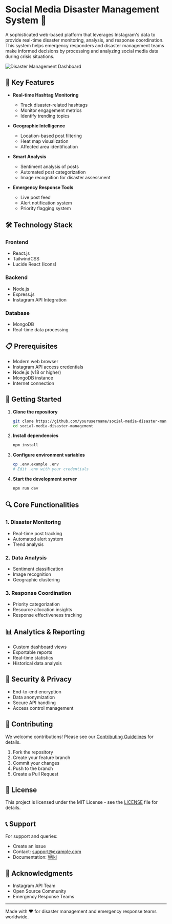 # Social Media Disaster Management System 🚨

A sophisticated web-based platform that leverages Instagram's data to provide real-time disaster monitoring, analysis, and response coordination. This system helps emergency responders and disaster management teams make informed decisions by processing and analyzing social media data during crisis situations.

![Disaster Management Dashboard](https://images.unsplash.com/photo-1544027993-37dbfe43562a?auto=format&fit=crop&q=80&w=1200)

## 🎯 Key Features

- **Real-time Hashtag Monitoring**
  - Track disaster-related hashtags
  - Monitor engagement metrics
  - Identify trending topics

- **Geographic Intelligence**
  - Location-based post filtering
  - Heat map visualization
  - Affected area identification

- **Smart Analysis**
  - Sentiment analysis of posts
  - Automated post categorization
  - Image recognition for disaster assessment

- **Emergency Response Tools**
  - Live post feed
  - Alert notification system
  - Priority flagging system

## 🛠️ Technology Stack

### Frontend
- React.js
- TailwindCSS
- Lucide React (Icons)

### Backend
- Node.js
- Express.js
- Instagram API Integration

### Database
- MongoDB
- Real-time data processing

## 📋 Prerequisites

- Modern web browser
- Instagram API access credentials
- Node.js (v18 or higher)
- MongoDB instance
- Internet connection

## 🚀 Getting Started

1. **Clone the repository**
   ```bash
   git clone https://github.com/yourusername/social-media-disaster-management.git
   cd social-media-disaster-management
   ```

2. **Install dependencies**
   ```bash
   npm install
   ```

3. **Configure environment variables**
   ```bash
   cp .env.example .env
   # Edit .env with your credentials
   ```

4. **Start the development server**
   ```bash
   npm run dev
   ```

## 🔍 Core Functionalities

### 1. Disaster Monitoring
- Real-time post tracking
- Automated alert system
- Trend analysis

### 2. Data Analysis
- Sentiment classification
- Image recognition
- Geographic clustering

### 3. Response Coordination
- Priority categorization
- Resource allocation insights
- Response effectiveness tracking

## 📊 Analytics & Reporting

- Custom dashboard views
- Exportable reports
- Real-time statistics
- Historical data analysis

## 🔐 Security & Privacy

- End-to-end encryption
- Data anonymization
- Secure API handling
- Access control management

## 🤝 Contributing

We welcome contributions! Please see our [Contributing Guidelines](CONTRIBUTING.md) for details.

1. Fork the repository
2. Create your feature branch
3. Commit your changes
4. Push to the branch
5. Create a Pull Request

## 📄 License

This project is licensed under the MIT License - see the [LICENSE](LICENSE) file for details.

## 📞 Support

For support and queries:
- Create an issue
- Contact: support@example.com
- Documentation: [Wiki](wiki-link)

## 🙏 Acknowledgments

- Instagram API Team
- Open Source Community
- Emergency Response Teams

---

Made with ❤️ for disaster management and emergency response teams worldwide.
